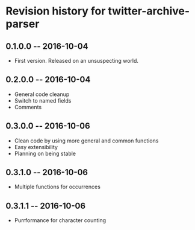# Revision history for twitter-archive-parser

## 0.1.0.0  -- 2016-10-04

* First version. Released on an unsuspecting world.

## 0.2.0.0  -- 2016-10-04

* General code cleanup
* Switch to named fields
* Comments

## 0.3.0.0  -- 2016-10-06

* Clean code by using more general and common functions
* Easy extensibility
* Planning on being stable

## 0.3.1.0  -- 2016-10-06

* Multiple functions for occurrences

## 0.3.1.1  -- 2016-10-06

* Purrformance for character counting

